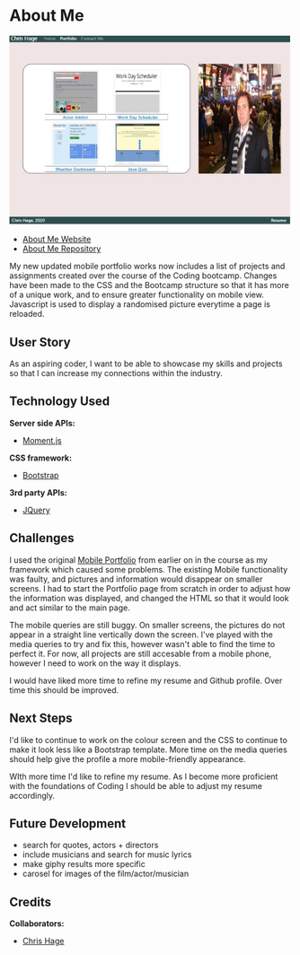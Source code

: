 # About Me


<img src="Assets/images/aboutme.jpg" width="500"  alt="Picture"/>


* [About Me Website](https://github.com/AboutMe/)
* [About Me Repository](https://github.com/chages16/AboutMe)

My new updated mobile portfolio works now includes a list of projects and assignments created over the course of the Coding bootcamp. Changes have been made to the CSS and the Bootcamp structure so that it has more of a unique work, and to ensure greater functionality on mobile view. Javascript is used to display a randomised picture everytime a page is reloaded.

## User Story
As an aspiring coder, I want to be able to showcase my skills and projects so that I can increase my connections within the industry.

## Technology Used
**Server side APIs:**
* [Moment.js](https://momentjs.com/)

**CSS framework:**
* [Bootstrap](https://getbootstrap.com/)

**3rd party APIs:**
* [JQuery](https://api.jquery.com/)


## Challenges
I used the original [Mobile Portfolio](https://github.com/chages16/Bio) from earlier on in the course as my framework which caused some problems. The existing Mobile functionality was faulty, and pictures and information would disappear on smaller screens. I had to start the Portfolio page from scratch in order to adjust how the information was displayed, and changed the HTML so that it would look and act similar to the main page.

The mobile queries are still buggy. On smaller screens, the pictures do not appear in a straight line vertically down the screen. I've played with the media queries to try and fix this, however wasn't able to find the time to perfect it. For now, all projects are still accesable from a mobile phone, however I need to work on the way it displays.

I would have liked more time to refine my resume and Github profile. Over time this should be improved.

## Next Steps
I'd like to continue to work on the colour screen and the CSS to continue to make it look less like a Bootstrap template. More time on the media queries should help give the profile a more mobile-friendly appearance.

WIth more time I'd like to refine my resume. As I become more proficient with the foundations of Coding I should be able to adjust my resume accordingly.

## Future Development
* search for quotes, actors + directors
* include musicians and search for music lyrics
* make giphy results more specific
* carosel for images of the film/actor/musician

## Credits
**Collaborators:**
* [Chris Hage](https://github.com/chages16)
